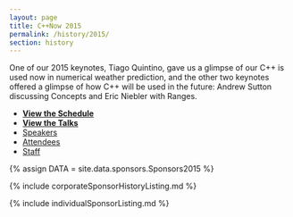```yaml
---
layout: page
title: C++Now 2015
permalink: /history/2015/
section: history
---
```


One of our 2015 keynotes, Tiago Quintino, gave us a glimpse of our C++ is used now in numerical weather prediction, and the other two keynotes offered a glimpse of how C++ will be used in the future: Andrew Sutton discussing Concepts and Eric Niebler with Ranges.


* **[View the Schedule](/history/2015/schedule/)**
* **[View the Talks](/history/2015/talks/)**
* [Speakers](https://cppnow2015.sched.com/directory/speakers)
* [Attendees](https://cppnow2015.sched.com/directory/attendees)
* [Staff](https://cppnow2015.sched.com/directory/volunteers)



{% assign DATA = site.data.sponsors.Sponsors2015 %}

{% include corporateSponsorHistoryListing.md %}

{% include individualSponsorListing.md %}
